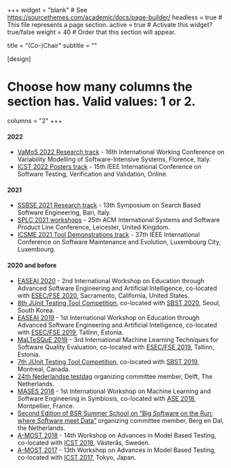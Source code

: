 +++
widget = "blank"  # See https://sourcethemes.com/academic/docs/page-builder/
headless = true  # This file represents a page section.
active = true  # Activate this widget? true/false
weight = 40  # Order that this section will appear.

title = "(Co-)Chair"
subtitle = ""

[design]
  # Choose how many columns the section has. Valid values: 1 or 2.
  columns = "2"
+++

#### 2022

  * [VaMoS 2022 Research track](https://vamos2022.isti.cnr.it) - 16th International Working Conference on Variability Modelling of Software-Intensive Systems, Florence, Italy.
  * [ICST 2022 Posters track](https://icst2022.vrain.upv.es) - 15th IEEE International Conference on Software Testing, Verification and Validation, Online.

#### 2021

  * [SSBSE 2021 Research track](https://conf.researchr.org/home/ssbse-2021) - 13th Symposium on Search Based Software Engineering, Bari, Italy.
  * [SPLC 2021 workshops](http://splc2021.net) - 25th ACM International Systems and Software Product Line Conference, Leicester, United Kingdom.
  * [ICSME 2021 Tool Demonstrations track](https://icsme2021.github.io) - 37th IEEE International Conference on Software Maintenance and Evolution, Luxembourg City, Luxembourg.

#### 2020 and before

  * [EASEAI 2020](https://easeai.github.io/) - 2nd International Workshop on Education through Advanced Software Engineering and Artificial Intelligence, co-located with [ESEC/FSE 2020](https://2020.esec-fse.org), Sacramento, California, United States.
  * [8th JUnit Testing Tool Competition](https://sbst20.github.io/tools/), co-located with [SBST 2020](https://sbst20.github.io), Seoul, South Korea.
  * [EASEAI 2019](https://easeai.github.io/) - 1st International Workshop on Education through Advanced Software Engineering and Artificial Intelligence, co-located with [ESEC/FSE 2019](https://esec-fse19.ut.ee), Tallinn, Estonia.
  * [MaLTeSQuE 2019](https://maltesque2019.github.io/) - 3rd International Machine Learning Techniques for Software Quality Evaluation, co-located with [ESEC/FSE 2019](https://esec-fse19.ut.ee), Tallinn, Estonia.
  * [7th JUnit Testing Tool Competition](https://sbst19.github.io/tools/), co-located with [SBST 2019](https://sbst19.github.io), Montreal, Canada.
  * [24th Nederlandse testdag](https://testdag2018.github.io) organizing committee member, Delft, The Netherlands.
  * [MASES 2018](https://mases18.github.io) - 1st International Workshop on Machine Learning and Software Engineering in Symbiosis, co-located with [ASE 2018](http://www.ase2018.com), Montpellier, France.
  * [Second Edition of BSR Summer School on “Big Software on the Run: where Software meet Data”](http://www.3tu-bsr.nl/summerschool2018/start) organizing committee member, Berg en Dal, the Netherlands.
  * [A-MOST 2018](https://amost2018.wordpress.com) - 14th Workshop on Advances in Model Based Testing, co-located with [ICST 2018](https://www.es.mdh.se/icst2018/), Västerås, Sweden.
  * [A-MOST 2017](http://a-most17.zen-tools.com) - 13th Workshop on Advances in Model Based Testing, co-located with [ICST 2017](http://aster.or.jp/conference/icst2017/), Tokyo, Japan.
